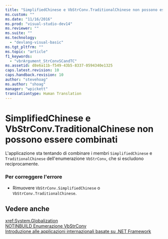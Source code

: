 ```yaml
---
title: "SimplifiedChinese e VbStrConv.TraditionalChinese non possono essere combinati | Microsoft Docs"
ms.custom: ""
ms.date: "11/16/2016"
ms.prod: "visual-studio-dev14"
ms.reviewer: ""
ms.suite: ""
ms.technology: 
  - "devlang-visual-basic"
ms.tgt_pltfrm: ""
ms.topic: "article"
f1_keywords: 
  - "vbrArgument_StrConvSCandTC"
ms.assetid: d8e6a11b-f549-43b5-8337-0594340e1325
caps.latest.revision: 10
caps.handback.revision: 10
author: "stevehoag"
ms.author: "shoag"
manager: "wpickett"
translationtype: Human Translation
---
```

# SimplifiedChinese e VbStrConv.TraditionalChinese non possono essere combinati
L'applicazione sta tentando di combinare i membri `SimplifiedChinese` e `TraditionalChinese` dell'enumerazione `VbStrConv`, che si escludono reciprocamente.  
  
### Per correggere l'errore  
  
-   Rimuovere  `VbStrConv.SimplifiedChinese` o `VbStrConv.TraditionalChinese`.  
  
## Vedere anche  
 <xref:System.Globalization>   
 [NOTINBUILD Enumerazione VbStrConv](http://msdn.microsoft.com/it-it/59f83dd9-6361-47df-a836-02ba9d4cb936)   
 [Introduzione alle applicazioni internazionali basate su .NET Framework](/visual-studio/ide/introduction-to-international-applications-based-on-the-dotnet-framework)